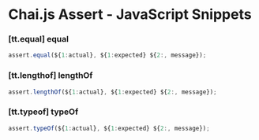 # Chai.js Assert - JavaScript Snippets

### [tt.equal] equal

```javascript
assert.equal(${1:actual}, ${1:expected} ${2:, message});
```

### [tt.lengthof] lengthOf

```javascript
assert.lengthOf(${1:actual}, ${1:expected} ${2:, message});
```

### [tt.typeof] typeOf

```javascript
assert.typeOf(${1:actual}, ${1:expected} ${2:, message});
```
